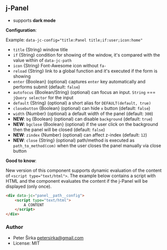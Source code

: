 ## j-Panel

- supports __dark mode__

__Configuration__:

Example: `data-jc-config="title:Panel title;if:user;icon:home"`

- `title` {String} window title
- `if` {String} condition for showing of the window, it's compared with the value within of `data-jc-path`
- `icon` {String} Font-Awesome icon without `fa-`
- `reload` {String} link to a global function and it's executed if the form is showing
- `enter` {Boolean} (optional) captures `enter` key automatically and performs submit (default: `false`)
- `autofocus` {Boolean/String} (optional) can focus an input. `String` === `jQuery selector` for the input
- `default` {String} (optional) a short alias for `DEFAULT(default, true)`
- `closebutton` {Boolean} (optional) can hide `x` button (default: `false`)
- `width` {Number} (optional) a default width of the panel (default: `300`)
- __NEW__: `bg` {Boolean} (optional) can disable `background` (default: `true`)
- __NEW__: `bgclose` {Boolean} (optional) if the user click on the background then the panel will be closed (default: `false`)
- __NEW__: `zindex` {Number} (optional) can affect z-index (default: `12`)
- __NEW__: `close` {String} (optional) path/method is executed as `path_to_method(com)` when the user closes the panel manually via close button

__Good to know__:

New version of this component supports dynamic evaluation of the content of `<script type="text/html">`. The example below contains a script with HTML and the component evaluates the content if the j-Panel will be displayed (only once).

```html
<div data-jc="panel__path__config">
	<script type="text/html">
		A CONTENT
	</script>
</div>
```

### Author

- Peter Širka <petersirka@gmail.com>
- License: MIT